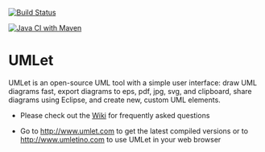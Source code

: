 [![Build Status](https://api.travis-ci.org/umlet/umlet.svg?branch=master)](https://travis-ci.org/umlet/umlet)

[![Java CI with Maven](https://github.com/afdia/umlet/actions/workflows/maven.yml/badge.svg)](https://github.com/afdia/umlet/actions/workflows/maven.yml)

# UMLet
UMLet is an open-source UML tool with a simple user interface: draw UML diagrams fast, export diagrams to eps, pdf, jpg, svg, and clipboard, share diagrams using Eclipse, and create new, custom UML elements. 

* Please check out the [Wiki](https://github.com/umlet/umlet/wiki) for frequently asked questions

* Go to http://www.umlet.com to get the latest compiled versions or to http://www.umletino.com to use UMLet in your web browser
